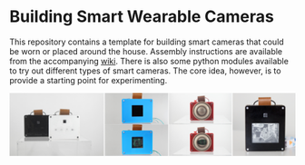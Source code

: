 # Building Smart Wearable Cameras

This repository contains a template for building smart cameras that could be worn or placed around the house. Assembly instructions are available from the accompanying [wiki](https://github.com/marionkoellehci/buildingSmartWearableCameras/wiki). There is also some python modules available to try out different types of smart cameras. The core idea, however, is to provide a starting point for experimenting.

![overview of a variety of smart cameras][logo]

[logo]: https://github.com/marionkoellehci/buildingSmartWearableCameras/blob/master/overview.jpg
